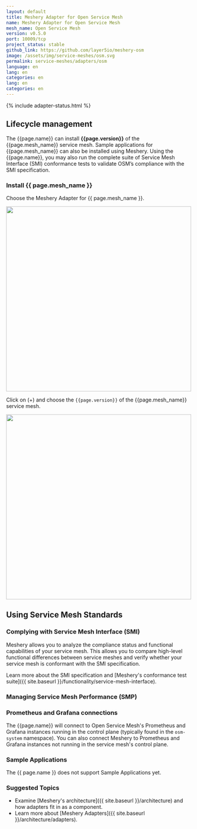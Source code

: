 ```yaml
---
layout: default
title: Meshery Adapter for Open Service Mesh
name: Meshery Adapter for Open Service Mesh
mesh_name: Open Service Mesh
version: v0.5.0
port: 10009/tcp
project_status: stable
github_link: https://github.com/layer5io/meshery-osm
image: /assets/img/service-meshes/osm.svg
permalink: service-meshes/adapters/osm
language: en
lang: en
categories: en
lang: en
categories: en
---
```


{% include adapter-status.html %}

## Lifecycle management

The {{page.name}} can install **{{page.version}}** of the {{page.mesh_name}} service mesh. Sample applications for {{page.mesh_name}} can also be installed using Meshery. Using the {{page.name}}, you may also run the complete suite of Service Mesh Interface (SMI) conformance tests to validate OSM’s compliance with the SMI specification.

### Install {{ page.mesh_name }} 

Choose the Meshery Adapter for {{ page.mesh_name }}.

<a href="{{ site.baseurl }}/assets/img/adapters/osm/osm-adapter.png">
  <img style="width:500px;" src="{{ site.baseurl }}/assets/img/adapters/osm/osm-adapter.png" />
</a>

Click on (+) and choose the `{{page.version}}` of the {{page.mesh_name}} service mesh.

<a href="{{ site.baseurl }}/assets/img/adapters/osm/osm-install.png">
  <img style="width:500px;" src="{{ site.baseurl }}/assets/img/adapters/osm/osm-install.png" />
</a>

## Using Service Mesh Standards

### Complying with Service Mesh Interface (SMI)

Meshery allows you to analyze the compliance status and functional capabilities of your service mesh. This allows you to compare high-level functional differences between service meshes and verify whether your service mesh is conformant with the SMI specification.

Learn more about the SMI specification and [Meshery's conformance test suite]({{ site.baseurl }}/functionality/service-mesh-interface).
### Managing Service Mesh Performance (SMP)

### Prometheus and Grafana connections

The {{page.name}} will connect to Open Service Mesh's Prometheus and Grafana instances running in the control plane (typically found in the `osm-system` namespace). You can also connect Meshery to Prometheus and Grafana instances not running in the service mesh's control plane.

### Sample Applications

The {{ page.name }} does not support Sample Applications yet.

### Suggested Topics

- Examine [Meshery's architecture]({{ site.baseurl }}/architecture) and how adapters fit in as a component.
- Learn more about [Meshery Adapters]({{ site.baseurl }}/architecture/adapters).

